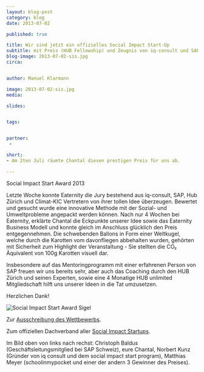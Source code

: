 ```yaml
---
layout: blog-post
category: blog
date: 2013-07-02

published: true

title: Wir sind jetzt ein offizielles Social Impact Start-Up
subtitle: mit Preis (HUB Fellowship) und Zeugnis von iq-consult und SAP.
blog-image: 2013-07-02-sis.jpg
circa: 


author: Manuel Klarmann

image: 2013-07-02-sis.jpg
media: 

slides:


tags:


partner:
 - 

short: 
- Am 2ten Juli räumte Chantal diesen prestigen Preis für uns ab.

---
```




Social Impact Start Award 2013 

Letzte Woche konnte Eaternity die Jury bestehend aus iq-consult, SAP, Hub Zürich und Climat-KIC Vertretern von ihrer tollen Idee überzeugen. Bewertet und gesucht wurde eine innovative Methode mit der Sozial- und Umweltprobleme angepackt werden können. Nach nur 4 Wochen bei Eaternity, erklärte Chantal die Eckpunkte unserer Idee sowie das Eaternity Business Modell und konnte gleich im Anschluss glücklich den Preis entgegennehmen. Die schwebenden Ballons in Form einer Weltkugel, welche durch die Karotten vom davonfliegen abbehalten wurden, gehörten mit Sicherheit zum Highlight der Veranstaltung - Sie stellten die CO₂ Äquivalent von 100g Karotten visuell dar. 

Insbesondere auf das Mentoringprogramm mit einer erfahrenen Person von SAP freuen wir uns bereits sehr, aber auch das Coaching durch den HUB Zürich und seinen Experten, sowie eine 4 Monatige HUB unlimited Mitgliedschaft hilft uns unserer Ideen in die Tat umzusetzen.


Herzlichen Dank!


![Social Impact Start Award Sigel](/assets/images/partner/socialimpactstart_siegel_rgb.png "social impact start award sigel")

Zur [Ausschreibung des Wettbewerbs][1]. 

Zum offiziellen Dachverband aller [Social Impact Startups][2].


Im Bild oben von links nach rechst: Christoph Baldus (Geschäftsleitungsmitglied bei SAP Schweiz), eure Chantal, Norbert Kunz (Gründer von iq consult und dem social impact start program), Matthias Meyer (schoolinmypocket und einer der andern 3 Gewinner des Preises).

[1]:http://zurich.the-hub.net/programs/social-impact-enterprise
[2]:http://socialimpactstart.eu


